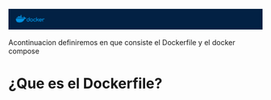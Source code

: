 
![docker.png](../Images/docker.png)


Acontinuacion definiremos en que consiste el Dockerfile y el docker compose

# ¿Que es el Dockerfile?
